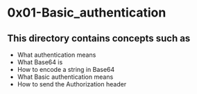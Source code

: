 # 0x01-Basic_authentication

## This directory contains concepts such as
-   What authentication means
-   What Base64 is
-   How to encode a string in Base64
-   What Basic authentication means
-   How to send the Authorization header